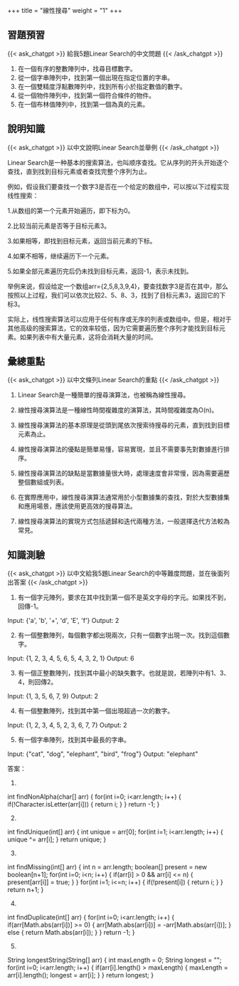 +++
title = "線性搜尋"
weight = "1"
+++
## 習題預習
{{< ask_chatgpt >}}
給我5題Linear Search的中文問題
{{< /ask_chatgpt >}}



1. 在一個有序的整數陣列中，找尋目標數字。
2. 從一個字串陣列中，找到第一個出現在指定位置的字串。
3. 在一個雙精度浮點數陣列中，找到所有小於指定數值的數字。
4. 從一個物件陣列中，找到第一個符合條件的物件。
5. 在一個布林值陣列中，找到第一個為真的元素。   

## 說明知識
{{< ask_chatgpt >}}
以中文說明Linear Search並舉例
{{< /ask_chatgpt >}}



Linear Search是一种基本的搜索算法，也叫顺序查找。它从序列的开头开始逐个查找，直到找到目标元素或者查找完整个序列为止。

例如，假设我们要查找一个数字3是否在一个给定的数组中，可以按以下过程实现线性搜索：

1.从数组的第一个元素开始遍历，即下标为0。

2.比较当前元素是否等于目标元素3。

3.如果相等，即找到目标元素，返回当前元素的下标。

4.如果不相等，继续遍历下一个元素。

5.如果全部元素遍历完后仍未找到目标元素，返回-1，表示未找到。

举例来说，假设给定一个数组arr={2,5,8,3,9,4}，要查找数字3是否在其中，那么按照以上过程，我们可以依次比较2、5、8、3，找到了目标元素3，返回它的下标3。

实际上，线性搜索算法可以应用于任何有序或无序的列表或数组中。但是，相对于其他高级的搜索算法，它的效率较低，因为它需要遍历整个序列才能找到目标元素。如果列表中有大量元素，这将会消耗大量的时间。   

## 彙總重點
{{< ask_chatgpt >}}
以中文條列Linear Search的重點
{{< /ask_chatgpt >}}



1. Linear Search是一種簡單的搜尋演算法，也被稱為線性搜尋。

2. 線性搜尋演算法是一種線性時間複雜度的演算法，其時間複雜度為O(n)。

3. 線性搜尋演算法的基本原理是從頭到尾依次搜索待搜尋的元素，直到找到目標元素為止。

4. 線性搜尋演算法的優點是簡單易懂，容易實現，並且不需要事先對數據進行排序。

5. 線性搜尋演算法的缺點是當數據量很大時，處理速度會非常慢，因為需要遍歷整個數組或列表。

6. 在實際應用中，線性搜尋演算法通常用於小型數據集的查找，對於大型數據集和應用場景，應該使用更高效的搜尋算法。

7. 線性搜尋演算法的實現方式包括遞歸和迭代兩種方法，一般選擇迭代方法較為常見。   

## 知識測驗
{{< ask_chatgpt >}}
以中文給我5題Linear Search的中等難度問題，並在後面列出答案
{{< /ask_chatgpt >}}



1. 有一個字元陣列，要求在其中找到第一個不是英文字母的字元。如果找不到，回傳-1。

Input: {'a', 'b', '+', 'd', 'E', 'f'}
Output: 2

2. 有一個整數陣列，每個數字都出現兩次，只有一個數字出現一次。找到這個數字。

Input: {1, 2, 3, 4, 5, 6, 5, 4, 3, 2, 1}
Output: 6

3. 有一個正整數陣列，找到其中最小的缺失數字。也就是說，若陣列中有1、3、4，則回傳2。

Input: {1, 3, 5, 6, 7, 9}
Output: 2

4. 有一個整數陣列，找到其中第一個出現超過一次的數字。

Input: {1, 2, 3, 4, 5, 2, 3, 6, 7, 7}
Output: 2

5. 有一個字串陣列，找到其中最長的字串。

Input: {"cat", "dog", "elephant", "bird", "frog"}
Output: "elephant"

答案：

1. 

int findNonAlpha(char[] arr) {
    for(int i=0; i<arr.length; i++) {
        if(!Character.isLetter(arr[i])) {
            return i;
        }
    }
    return -1;
}

2. 

int findUnique(int[] arr) {
    int unique = arr[0];
    for(int i=1; i<arr.length; i++) {
        unique ^= arr[i];
    }
    return unique;
}

3.

int findMissing(int[] arr) {
    int n = arr.length;
    boolean[] present = new boolean[n+1];
    for(int i=0; i<n; i++) {
        if(arr[i] > 0 && arr[i] <= n) {
            present[arr[i]] = true;
        }
    }
    for(int i=1; i<=n; i++) {
        if(!present[i]) {
            return i;
        }
    }
    return n+1;
}

4.

int findDuplicate(int[] arr) {
    for(int i=0; i<arr.length; i++) {
        if(arr[Math.abs(arr[i])] >= 0) {
            arr[Math.abs(arr[i])] = -arr[Math.abs(arr[i])];
        } else {
            return Math.abs(arr[i]);
        }
    }
    return -1;
}

5.

String longestString(String[] arr) {
    int maxLength = 0;
    String longest = "";
    for(int i=0; i<arr.length; i++) {
        if(arr[i].length() > maxLength) {
            maxLength = arr[i].length();
            longest = arr[i];
        }
    }
    return longest;
}   

